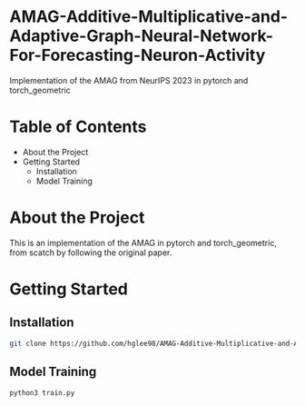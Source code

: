 # AMAG-Additive-Multiplicative-and-Adaptive-Graph-Neural-Network-For-Forecasting-Neuron-Activity
Implementation of the AMAG from NeurIPS 2023 in pytorch and torch_geometric
# Table of Contents 
* About the Project 
* Getting Started 
	* Installation 
	* Model Training 


# About the Project 
This is an implementation of the AMAG in pytorch and torch_geometric, from scatch by following the original paper. 

# Getting Started 
## Installation 
```sh
git clone https://github.com/hglee98/AMAG-Additive-Multiplicative-and-Adaptive-Graph-Neural-Network-For-Forecasting-Neuron-Activity.git
```

## Model Training 
```sh
python3 train.py
```

